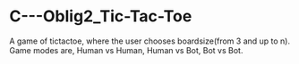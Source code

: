 C---Oblig2_Tic-Tac-Toe
======================

A game of tictactoe, where the user chooses boardsize(from 3 and up to n). Game modes are, Human vs Human, Human vs Bot, Bot vs Bot.